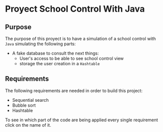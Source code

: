 # Proyect School Control With Java

## Purpose

The purpose of this proyect is to have a simulation of a school control with `Java` simulating the following parts:

- A fake database to consult the next things:
  - User's access to be able to see school control view
  - storage the user creation in a `Hashtable` 

## Requirements

The following requirements are needed in order to build this project:

- Sequential search
- Bubble sort
- Hashtable

To see in which part of the code are being applied every single requirement click on the name of it.